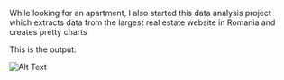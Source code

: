 While looking for an apartment, I also started this data analysis project which extracts data from the largest real estate website
in Romania and creates pretty charts

This is the output:

![Alt Text](link)
